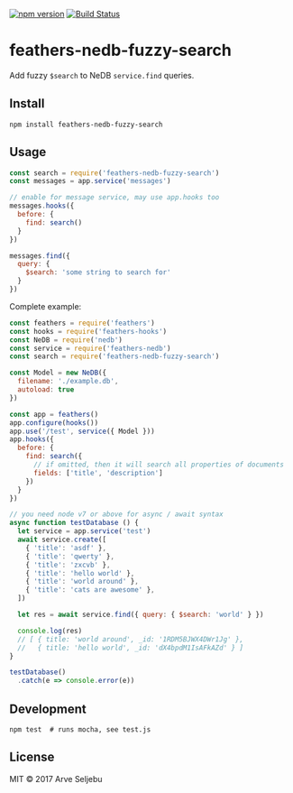 [![npm version](https://badge.fury.io/js/feathers-nedb-fuzzy-search.svg)](https://badge.fury.io/js/feathers-nedb-fuzzy-search) [![Build Status](https://travis-ci.org/arve0/feathers-nedb-fuzzy-search.svg?branch=master)](https://travis-ci.org/arve0/feathers-nedb-fuzzy-search)

# feathers-nedb-fuzzy-search
Add fuzzy `$search` to NeDB `service.find` queries.

## Install
```
npm install feathers-nedb-fuzzy-search
```

## Usage
```js
const search = require('feathers-nedb-fuzzy-search')
const messages = app.service('messages')

// enable for message service, may use app.hooks too
messages.hooks({
  before: {
    find: search()
  }
})

messages.find({
  query: {
    $search: 'some string to search for'
  }
})
```

Complete example:
```js
const feathers = require('feathers')
const hooks = require('feathers-hooks')
const NeDB = require('nedb')
const service = require('feathers-nedb')
const search = require('feathers-nedb-fuzzy-search')

const Model = new NeDB({
  filename: './example.db',
  autoload: true
})

const app = feathers()
app.configure(hooks())
app.use('/test', service({ Model }))
app.hooks({
  before: {
    find: search({
      // if omitted, then it will search all properties of documents
      fields: ['title', 'description']
    })
  }
})

// you need node v7 or above for async / await syntax
async function testDatabase () {
  let service = app.service('test')
  await service.create([
    { 'title': 'asdf' },
    { 'title': 'qwerty' },
    { 'title': 'zxcvb' },
    { 'title': 'hello world' },
    { 'title': 'world around' },
    { 'title': 'cats are awesome' },
  ])

  let res = await service.find({ query: { $search: 'world' } })

  console.log(res)
  // [ { title: 'world around', _id: '1RDM5BJWX4DWr1Jg' },
  //   { title: 'hello world', _id: 'dX4bpdM1IsAFkAZd' } ]
}

testDatabase()
  .catch(e => console.error(e))
```

## Development
```
npm test  # runs mocha, see test.js
```

## License
MIT © 2017 Arve Seljebu
